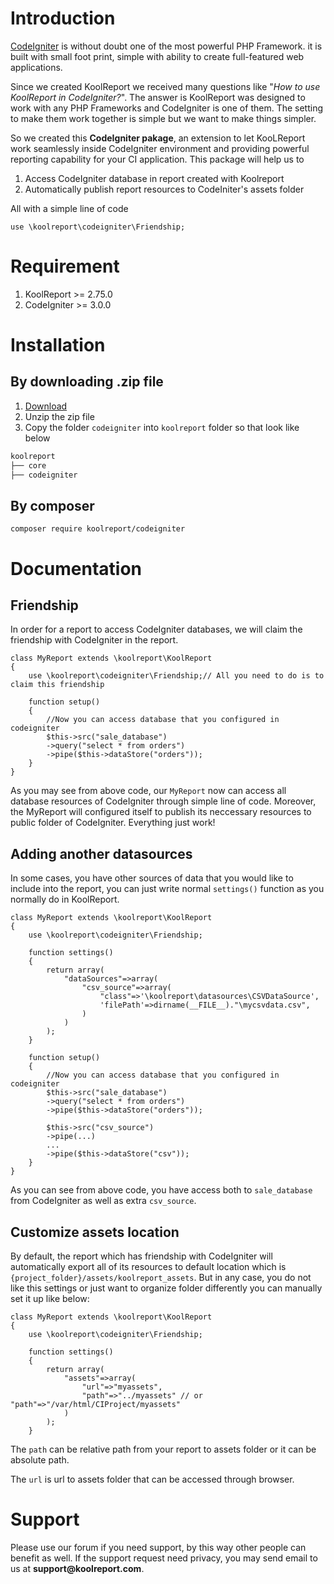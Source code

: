 # Introduction

[CodeIgniter](https://codeigniter.com) is without doubt one of the most powerful PHP Framework. it is built with small foot print, simple with ability to create full-featured web applications.

Since we created KoolReport we received many questions like "_How to use KoolReport in CodeIgniter?_". The answer is KoolReport was designed to work with any PHP Frameworks and CodeIgniter is one of them. The setting to make them work together is simple but we want to make things simpler.

So we created this __CodeIgniter pakage__, an extension to let KooLReport work seamlessly inside CodeIgniter environment and providing powerful reporting capability for your CI application. This package will help us to

1. Access CodeIgniter database in report created with Koolreport
2. Automatically publish report resources to CodeIniter's assets folder

All with a simple line of code

```
use \koolreport\codeigniter\Friendship;
```

# Requirement

1. KoolReport >= 2.75.0
2. CodeIgniter >= 3.0.0 

# Installation

## By downloading .zip file

1. [Download](https://www.koolreport.com/packages/codeigniter)
2. Unzip the zip file
3. Copy the folder `codeigniter` into `koolreport` folder so that look like below

```bash
koolreport
├── core
├── codeigniter
```

## By composer

```
composer require koolreport/codeigniter
```

# Documentation

## Friendship

In order for a report to access CodeIgniter databases, we will claim the friendship with CodeIgniter in the report.

```
class MyReport extends \koolreport\KoolReport
{
    use \koolreport\codeigniter\Friendship;// All you need to do is to claim this friendship

    function setup()
    {
        //Now you can access database that you configured in codeigniter
        $this->src("sale_database")
        ->query("select * from orders")
        ->pipe($this->dataStore("orders"));
    }
}
```

As you may see from above code, our `MyReport` now can access all database resources of CodeIgniter through simple line of code. Moreover, the MyReport will configured itself to publish its neccessary resources to public folder of CodeIgniter. Everything just work!


## Adding another datasources

In some cases, you have other sources of data that you would like to include into the report, you can just write normal `settings()` function as you normally do in KoolReport.

```
class MyReport extends \koolreport\KoolReport
{
    use \koolreport\codeigniter\Friendship;

    function settings()
    {
        return array(
            "dataSources"=>array(
                "csv_source"=>array(
                    "class"=>'\koolreport\datasources\CSVDataSource',
                    'filePath'=>dirname(__FILE__)."\mycsvdata.csv",
                )
            )
        );        
    }

    function setup()
    {
        //Now you can access database that you configured in codeigniter
        $this->src("sale_database")
        ->query("select * from orders")
        ->pipe($this->dataStore("orders"));

        $this->src("csv_source")
        ->pipe(...)
        ...
        ->pipe($this->dataStore("csv"));
    }
}
```

As you can see from above code, you have access both to `sale_database` from CodeIgniter as well as extra `csv_source`.

## Customize assets location

By default, the report which has friendship with CodeIgniter will automatically export all of its resources to default location which is `{project_folder}/assets/koolreport_assets`. But in any case, you do not like this settings or just want to organize folder differently you can manually set it up like below:

```
class MyReport extends \koolreport\KoolReport
{
    use \koolreport\codeigniter\Friendship;

    function settings()
    {
        return array(
            "assets"=>array(
                "url"=>"myassets",
                "path"=>"../myassets" // or "path"=>"/var/html/CIProject/myassets"
            )
        );        
    }
```

The `path` can be relative path from your report to assets folder or it can be absolute path.

The `url` is url to assets folder that can be accessed through browser.

# Support

Please use our forum if you need support, by this way other people can benefit as well. If the support request need privacy, you may send email to us at __support@koolreport.com__.